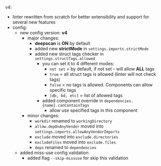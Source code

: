 v4:
- linter rewritten from scratch for better extensibility and support for several new features
- config:
  - new config version: **v4**
    - major changes:
      - **deepscan** is **ON** by default
      - added new **strictMode** in `settings.imports.strictMode`
      - added new struct tags checker in `settings.structTags.allowed`
        - you can set it to 4 different modes:
          - `not set` = by default, if not set - will allow **ALL** tags
          - `true` = all struct tags is allowed (linter will not check tags)
          - `false` = no tags is allowed. Components can allow specific tags
          - `[db, bd, etc]` = list of allowed tags
        - added component override in `dependencies.{name}.canContainTags`
          - allow use specified tags in this component
    - minor changes:
      - `workdir` renamed to `workingDirectory`
      - `allow.depOnAnyVendor` moved into `settings.imports.allowAnyVendorImports`
      - `exclude` moved into `exclude.directories`
      - `excludeFiles` moved into `exclude.files`
      - `deps` renamed to `dependencies`
  - added miss-use config validation
    - added flag `--skip-missuse` for skip this validation